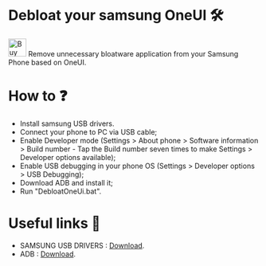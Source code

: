 # Debloat your samsung OneUI 🛠️
<a href='https://ko-fi.com/L4L8OXTVH' target='_blank'><img height='36' style='border:0px;height:36px;' src='https://storage.ko-fi.com/cdn/kofi5.png?v=3' border='0' alt='Buy Me a Coffee at ko-fi.com' /></a>
Remove unnecessary bloatware application from your Samsung Phone based on OneUI.

# How to ❓ 
- Install samsung USB drivers.
- Connect your phone to PC via USB cable;
- Enable Developer mode (Settings > About phone > Software information > Build number - Tap the Build number seven times to make Settings > Developer options available);
- Enable USB debugging in your phone OS (Settings > Developer options > USB Debugging);
- Download ADB and install it;
- Run "DebloatOneUi.bat".

# Useful links 🔗
- SAMSUNG USB DRIVERS : [Download](https://developer.samsung.com/android-usb-driver).
- ADB : [Download](https://developer.android.com/studio/intro).
